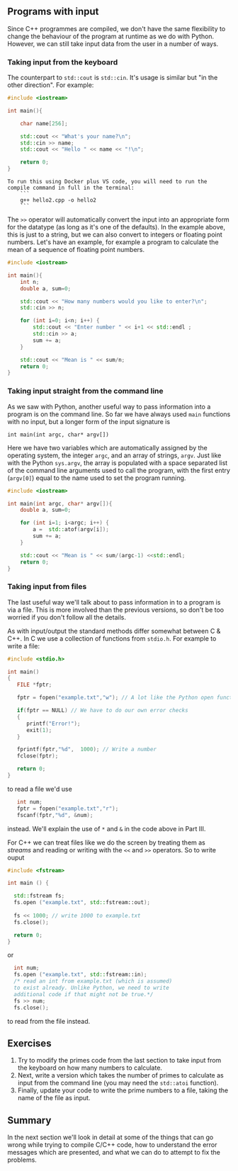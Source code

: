 ## Programs with input

Since C++ programmes are compiled, we don't have the same flexibility to change the behaviour of the program at runtime as we do with Python. However, we can still take input data from the user in a number of ways.

### Taking input from the keyboard

The counterpart to `std::cout` is `std::cin`. It's usage is similar but "in the other direction". For example:

```c++
#include <iostream>

int main(){

    char name[256];

    std::cout << "What's your name?\n";
    std::cin >> name;
    std::cout << "Hello " << name << "!\n";

    return 0;
}
```

```{note} 
To run this using Docker plus VS code, you will need to run the compile command in full in the terminal:
    ```
    g++ hello2.cpp -o hello2
    ```
```

The `>>` operator will automatically convert the input into an appropriate form for the datatype (as long as it's one of the defaults). In the example above, this is just to a string, but we can also convert to integers or floating point numbers. Let's have an example, for example a program to calculate the mean of a sequence of floating point numbers.

```c++
#include <iostream>

int main(){
    int n;
    double a, sum=0;

    std::cout << "How many numbers would you like to enter?\n";
    std::cin >> n;

    for (int i=0; i<n; i++) {
        std::cout << "Enter number " << i+1 << std::endl ;
        std::cin >> a;
        sum += a;    
    }

    std::cout << "Mean is " << sum/n; 
    return 0;
}
```

### Taking input straight from the command line

As we saw with Python, another useful way to pass information into a program is on the command line. So far we have always used `main` functions with no input, but a longer form of the input signature is

```
int main(int argc, char* argv[])
```

Here we have two variables which are automatically assigned by the operating system, the integer `argc`, and an array of strings, `argv`. Just like with the Python `sys.argv`, the array is populated with a space separated list of the command line arguments used to call the program, with the first entry (`argv[0]`) equal to the name used to set the program running.

```c++
#include <iostream>

int main(int argc, char* argv[]){
    double a, sum=0;

    for (int i=1; i<argc; i++) {
        a =  std::atof(argv[i]);
        sum += a;    
    }

    std::cout << "Mean is " << sum/(argc-1) <<std::endl; 
    return 0;
}
```

### Taking input from files

The last useful way we'll talk about to pass information in to a program is via a file. This is more involved than the previous versions, so don't be too worried if you don't follow all the details.

As with input/output the standard methods differ somewhat between C & C++. In C we use a collection of functions from `stdio.h`. For example to write a file:

```c
#include <stdio.h>

int main()
{
   FILE *fptr;

   fptr = fopen("example.txt","w"); // A lot like the Python open function

   if(fptr == NULL) // We have to do our own error checks
   {
      printf("Error!");   
      exit(1);             
   }

   fprintf(fptr,"%d",  1000); // Write a number
   fclose(fptr);

   return 0;
}

```
to read a file we'd use
```c
   int num;
   fptr = fopen("example.txt","r"); 
   fscanf(fptr,"%d", &num);
```
instead. We'll explain the use of `*` and `&` in the code above in Part III.

For C++ we can treat files like we do the screen by treating them as _streams_ and reading or writing with the `<<` and `>>` operators. So to write ouput

```c++
#include <fstream>

int main () {

  std::fstream fs;
  fs.open ("example.txt", std::fstream::out);
  
  fs << 1000; // write 1000 to example.txt
  fs.close();

  return 0;
}
```

or
```c++
  int num;
  fs.open ("example.txt", std::fstream::in);
  /* read an int from example.txt (which is assumed)
  to exist already. Unlike Python, we need to write 
  additional code if that might not be true.*/
  fs >> num; 
  fs.close();
```
to read from the file instead.


## Exercises

 
1. Try to modify the primes code from the last section to take input from the keyboard on how many numbers to calculate.
2. Next, write a version which takes the number of primes to calculate as input from the command line (you may need the `std::atoi` function).
3. Finally, update your code to write the prime numbers to a file, taking the name of the file as input.

## Summary

 In the next section we'll look in detail at some of the things that can go wrong while trying to compile C/C++ code, how to understand the error messages which are presented, and what we can do to attempt to fix the problems.